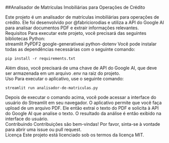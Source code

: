##Analisador de Matrículas Imobiliárias para Operações de Crédito

Este projeto é um analisador de matrículas imobiliárias para operações de crédito. Ele foi desenvolvido por @fabriciorodias e utiliza a API do Google AI para analisar documentos PDF e extrair informações relevantes.  
Requisitos
Para executar este projeto, você precisará das seguintes bibliotecas Python:  
streamlit
PyPDF2
google-generativeai
python-dotenv
Você pode instalar todas as dependências necessárias com o seguinte comando:
```
pip install -r requirements.txt
```
Além disso, você precisará de uma chave de API do Google AI, que deve ser armazenada em um arquivo .env na raiz do projeto.  
Uso
Para executar o aplicativo, use o seguinte comando:
```
streamlit run analisador-de-matriculas.py
```
Depois de executar o comando acima, você pode acessar a interface do usuário do Streamlit em seu navegador.  O aplicativo permite que você faça upload de um arquivo PDF. Ele então extrai o texto do PDF e solicita à API do Google AI que analise o texto. O resultado da análise é então exibido na interface do usuário.  
Contribuindo
Contribuições são bem-vindas! Por favor, sinta-se à vontade para abrir uma issue ou pull request.  
Licença
Este projeto está licenciado sob os termos da licença MIT.